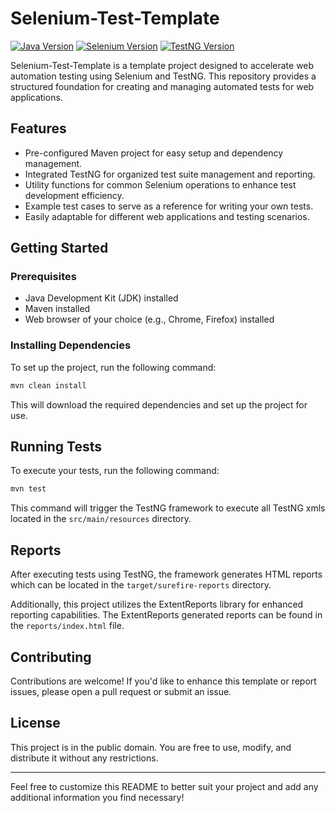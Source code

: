 
# Selenium-Test-Template

[![Java Version](https://img.shields.io/badge/Java-17-blue)](https://www.oracle.com/java/technologies/javase-downloads.html)
[![Selenium Version](https://img.shields.io/badge/Selenium-4.12.1-green)](https://www.selenium.dev/downloads/)
[![TestNG Version](https://img.shields.io/badge/TestNG-7.8.0-orange)](https://testng.org/doc/)

Selenium-Test-Template is a template project designed to accelerate web automation testing using Selenium and TestNG. This repository provides a structured foundation for creating and managing automated tests for web applications.

## Features

- Pre-configured Maven project for easy setup and dependency management.
- Integrated TestNG for organized test suite management and reporting.
- Utility functions for common Selenium operations to enhance test development efficiency.
- Example test cases to serve as a reference for writing your own tests.
- Easily adaptable for different web applications and testing scenarios.

## Getting Started

### Prerequisites

- Java Development Kit (JDK) installed
- Maven installed
- Web browser of your choice (e.g., Chrome, Firefox) installed

### Installing Dependencies

To set up the project, run the following command:

```bash
mvn clean install
```

This will download the required dependencies and set up the project for use.

## Running Tests

To execute your tests, run the following command:

```bash
mvn test
```

This command will trigger the TestNG framework to execute all TestNG xmls located in the `src/main/resources` directory.


## Reports

After executing tests using TestNG, the framework generates HTML reports which can be located in the `target/surefire-reports` directory.

Additionally, this project utilizes the ExtentReports library for enhanced reporting capabilities. The ExtentReports generated reports can be found in the `reports/index.html` file.


## Contributing

Contributions are welcome! If you'd like to enhance this template or report issues, please open a pull request or submit an issue.

## License

This project is in the public domain. You are free to use, modify, and distribute it without any restrictions.

---

Feel free to customize this README to better suit your project and add any additional information you find necessary!
